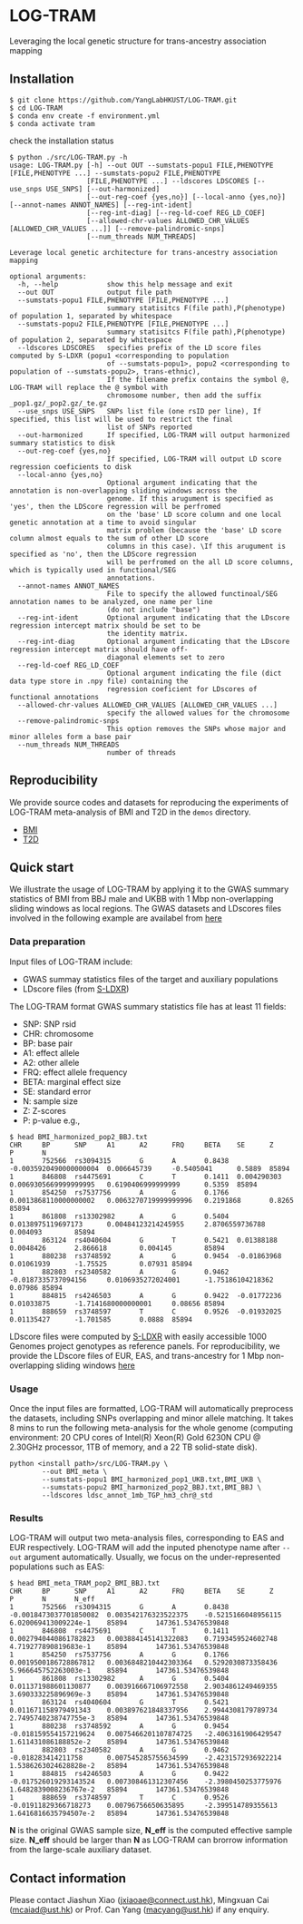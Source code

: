 # LOG-TRAM
Leveraging the local genetic structure for trans-ancestry association mapping

## Installation
``` shell
$ git clone https://github.com/YangLabHKUST/LOG-TRAM.git
$ cd LOG-TRAM
$ conda env create -f environment.yml
$ conda activate tram
```
check the installation status
```shell
$ python ./src/LOG-TRAM.py -h
usage: LOG-TRAM.py [-h] --out OUT --sumstats-popu1 FILE,PHENOTYPE [FILE,PHENOTYPE ...] --sumstats-popu2 FILE,PHENOTYPE
                   [FILE,PHENOTYPE ...] --ldscores LDSCORES [--use_snps USE_SNPS] [--out-harmonized]
                   [--out-reg-coef {yes,no}] [--local-anno {yes,no}] [--annot-names ANNOT_NAMES] [--reg-int-ident]
                   [--reg-int-diag] [--reg-ld-coef REG_LD_COEF]
                   [--allowed-chr-values ALLOWED_CHR_VALUES [ALLOWED_CHR_VALUES ...]] [--remove-palindromic-snps]
                   [--num_threads NUM_THREADS]

Leverage local genetic architecture for trans-ancestry association mapping

optional arguments:
  -h, --help            show this help message and exit
  --out OUT             output file path
  --sumstats-popu1 FILE,PHENOTYPE [FILE,PHENOTYPE ...]
                        summary statisitcs F(file path),P(phenotype) of population 1, separated by whitespace
  --sumstats-popu2 FILE,PHENOTYPE [FILE,PHENOTYPE ...]
                        summary statisitcs F(file path),P(phenotype) of population 2, separated by whitespace
  --ldscores LDSCORES   specifies prefix of the LD score files computed by S-LDXR (popu1 <corresponding to population
                        of --sumstats-popu1>, popu2 <corresponding to population of --sumstats-popu2>, trans-ethnic),
                        If the filename prefix contains the symbol @, LOG-TRAM will replace the @ symbol with
                        chromosome number, then add the suffix _pop1.gz/_pop2.gz/_te.gz
  --use_snps USE_SNPS   SNPs list file (one rsID per line), If specified, this list will be used to restrict the final
                        list of SNPs reported
  --out-harmonized      If specified, LOG-TRAM will output harmonized summary statistics to disk
  --out-reg-coef {yes,no}
                        If specified, LOG-TRAM will output LD score regression coeficients to disk
  --local-anno {yes,no}
                        Optional argument indicating that the annotation is non-overlapping sliding windows across the
                        genome. If this arugument is specified as 'yes', then the LDScore regression will be perfromed
                        on the 'base' LD score column and one local genetic annotation at a time to avoid singular
                        matrix problem (because the 'base' LD score column almost equals to the sum of other LD score
                        columns in this case). \If this arugument is specified as 'no', then the LDScore regression
                        will be perfromed on the all LD score columns, which is typically used in functional/SEG
                        annotations.
  --annot-names ANNOT_NAMES
                        File to specify the allowed functinoal/SEG annotation names to be analyzed, one name per line
                        (do not include "base")
  --reg-int-ident       Optional argument indicating that the LDscore regression intercept matrix should be set to be
                        the identity matrix.
  --reg-int-diag        Optional argument indicating that the LDscore regression intercept matrix should have off-
                        diagonal elements set to zero
  --reg-ld-coef REG_LD_COEF
                        Optional argument indicating the file (dict data type store in .npy file) containing the
                        regression coeficient for LDscores of functional annotations
  --allowed-chr-values ALLOWED_CHR_VALUES [ALLOWED_CHR_VALUES ...]
                        specify the allowed values for the chromosome
  --remove-palindromic-snps
                        This option removes the SNPs whose major and minor alleles form a base pair
  --num_threads NUM_THREADS
                        number of threads
```

## Reproducibility

We provide source codes and datasets for reproducing the experiments of LOG-TRAM meta-analysis of BMI and T2D in the `demos` directory.
+ [BMI](https://github.com/YangLabHKUST/LOG-TRAM/blob/main/demos/BMI-demo.ipynb)
+ [T2D](https://github.com/YangLabHKUST/LOG-TRAM/blob/main/demos/T2D-demo.ipynb)


## Quick start

We illustrate the usage of LOG-TRAM by applying it to the GWAS summary statistics of BMI from BBJ male and UKBB with 1 Mbp non-overlapping sliding windows as local regions. The GWAS datasets and LDscores files involved in the following example are availabel from [here](https://www.dropbox.com/sh/9asugdlu1lbal8o/AAB0martsgaBoR8B4hq2pc25a?dl=0)

### Data preparation

Input files of LOG-TRAM include:

- GWAS summay statistics files of the target and auxiliary populations
- LDscore files (from [S-LDXR](https://github.com/huwenboshi/s-ldxr))

The LOG-TRAM format GWAS summary statistics file has at least 11 fields:

- SNP: SNP rsid
- CHR: chromosome
- BP: base pair
- A1: effect allele
- A2: other allele
- FRQ: effect allele frequency
- BETA: marginal effect size
- SE: standard error
- N: sample size
- Z: Z-scores
- P: p-value 
e.g.,
``` shell
$ head BMI_harmonized_pop2_BBJ.txt
CHR     BP      SNP     A1      A2      FRQ     BETA    SE      Z       P       N
1       752566  rs3094315       G       A       0.8438  -0.0035920490000000004  0.006645739     -0.5405041      0.5889  85894
1       846808  rs4475691       C       T       0.1411  0.004290303     0.0069305669999999995   0.6190406999999999      0.5359  85894
1       854250  rs7537756       A       G       0.1766  0.0013868110000000002   0.0063270719999999996   0.2191868       0.8265  85894
1       861808  rs13302982      A       G       0.5404  0.0138975119697173      0.00484123214245955     2.8706559736788 0.004093        85894
1       863124  rs4040604       G       T       0.5421  0.01388188      0.0048426       2.866618        0.004145        85894
1       880238  rs3748592       A       G       0.9454  -0.01863968     0.01061939      -1.75525        0.07931 85894
1       882803  rs2340582       A       G       0.9462  -0.0187335737094156     0.0106935272024001      -1.75186104218362       0.07986 85894
1       884815  rs4246503       A       G       0.9422  -0.01772236     0.01033875      -1.7141680000000001     0.08656 85894
1       888659  rs3748597       T       C       0.9526  -0.01932025     0.01135427      -1.701585       0.0888  85894
```

LDscore files were computed by [S-LDXR](https://github.com/huwenboshi/s-ldxr) with easily accessible 1000 Genomes project genotypes as reference panels. 
For reproducibility, we provide the LDscore files of EUR, EAS, and trans-ancestry for 1 Mbp non-overlapping sliding windows [here](https://www.dropbox.com/sh/9asugdlu1lbal8o/AAB0martsgaBoR8B4hq2pc25a?dl=0)


### Usage
Once the input files are formatted, LOG-TRAM will automatically preprocess the datasets, including SNPs overlapping and minor allele matching. It takes 8 mins to run the following meta-analysis for the whole genome (computing environment: 20 CPU cores of Intel(R) Xeon(R) Gold 6230N CPU @ 2.30GHz processor, 1TB of memory, and a 22 TB solid-state disk). 

``` shell
python <install path>/src/LOG-TRAM.py \
        --out BMI_meta \
        --sumstats-popu1 BMI_harmonized_pop1_UKB.txt,BMI_UKB \
        --sumstats-popu2 BMI_harmonized_pop2_BBJ.txt,BMI_BBJ \
        --ldscores ldsc_annot_1mb_TGP_hm3_chr@_std 
```

### Results

LOG-TRAM will output two meta-analysis files, corresponding to EAS and EUR respectively. LOG-TRAM will add the inputed phenotype name after `--out` argument automatically. Usually, we focus on the under-represented populations such as EAS:

``` shell
$ head BMI_meta_TRAM_pop2_BMI_BBJ.txt
CHR     BP      SNP     A1      A2      FRQ     BETA    SE      Z       P       N       N_eff
1       752566  rs3094315       G       A       0.8438  -0.0018473037701850082  0.003542176323522375    -0.5215166048956115     6.020069413009224e-1    85894       147361.53476539848
1       846808  rs4475691       C       T       0.1411  0.0027940440861782823   0.003884145141322083    0.7193459524602748      4.719277890819683e-1    85894       147361.53476539848
1       854250  rs7537756       A       G       0.1766  0.0019500186728867812   0.0036848210442303364   0.5292030873358436      5.966645752263003e-1    85894       147361.53476539848
1       861808  rs13302982      A       G       0.5404  0.011371988601130877    0.003916667106972558    2.9034861249469355      3.690333225896969e-3    85894       147361.53476539848
1       863124  rs4040604       G       T       0.5421  0.011671158979491343    0.003897621848337956    2.9944308179789734      2.7495740238747755e-3   85894       147361.53476539848
1       880238  rs3748592       A       G       0.9454  -0.018159554157219624   0.0075466201107874725   -2.4063161906429547     1.611431086188852e-2    85894       147361.53476539848
1       882803  rs2340582       A       G       0.9462  -0.018283414211758      0.007545285755634599    -2.4231572936922214     1.5386263024628828e-2   85894       147361.53476539848
1       884815  rs4246503       A       G       0.9422  -0.017526019293143524   0.007308461312307456    -2.3980450253775976     1.6482839008236767e-2   85894       147361.53476539848
1       888659  rs3748597       T       C       0.9526  -0.01911829366718273    0.00796756650635895     -2.399514789355613      1.6416816635794507e-2   85894       147361.53476539848
```
**N** is the original GWAS sample size, **N_eff** is the computed effective sample size. **N_eff** should be larger than **N** as LOG-TRAM can brorrow information from the large-scale auxiliary dataset.


## Contact information

Please contact Jiashun Xiao (jxiaoae@connect.ust.hk), Mingxuan Cai (mcaiad@ust.hk) or Prof. Can Yang (macyang@ust.hk) if any enquiry.



